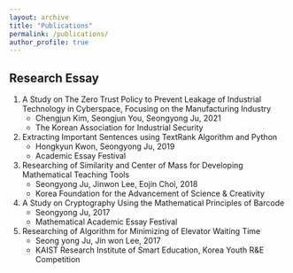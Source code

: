 ```yaml
---
layout: archive
title: "Publications"
permalink: /publications/
author_profile: true
---
```


## Research Essay
1. A Study on The Zero Trust Policy to Prevent Leakage of Industrial Technology in Cyberspace, Focusing on the Manufacturing Industry
   - Chengjun Kim, Seongjun You, Seongyong Ju, 2021
   - The Korean Association for Industrial Security
3. Extracting Important Sentences using TextRank Algorithm and Python
   - Hongkyun Kwon, Seongyong Ju, 2019
   - Academic Essay Festival
4. Researching of Similarity and Center of Mass for Developing Mathematical Teaching Tools
   - Seongyong Ju, Jinwon Lee, Eojin Choi, 2018
   - Korea Foundation for the Advancement of Science & Creativity
5. A Study on Cryptography Using the Mathematical Principles of Barcode
   - Seongyong Ju, 2017
   - Mathematical Academic Essay Festival
6. Researching of Algorithm for Minimizing of Elevator Waiting Time
   - Seong yong Ju, Jin won Lee, 2017
   - KAIST Research Institute of Smart Education, Korea Youth R&E Competition



<!--
{% if author.googlescholar %}
  You can also find my articles on <u><a href="{{author.googlescholar}}">my Google Scholar profile</a>.</u>
{% endif %}

{% include base_path %}

{% for post in site.publications reversed %}
  {% include archive-single.html %}
{% endfor %}
-->
